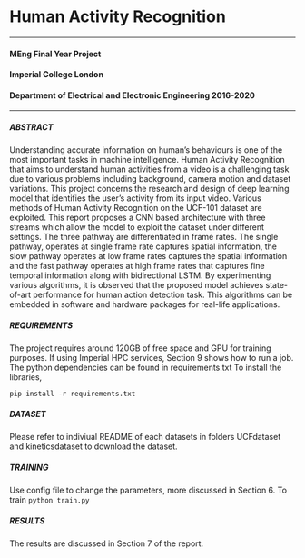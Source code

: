 # Human Activity Recognition
---
#### MEng Final Year Project
#### Imperial College London
#### Department of Electrical and Electronic Engineering 2016-2020
---
##### ABSTRACT

Understanding  accurate information on human’s behaviours is one of the most important tasks in machine intelligence. Human Activity Recognition that aims to understand human activities from a video is a challenging task due to various problems including background, camera motion and dataset variations. This project concerns the research and design of deep learning model that identifies the user’s activity from its input video. Various methods of Human Activity Recognition on the UCF-101 dataset are exploited. This report proposes a CNN based architecture with three streams which allow the model to exploit the dataset under different settings. The three pathway are differentiated in frame rates. The single pathway, operates at single frame rate captures spatial information, the slow pathway operates at low frame rates captures the spatial information and the fast pathway operates at high frame rates that captures fine temporal information along with bidirectional LSTM. By experimenting various algorithms, it is observed that the proposed model achieves state-of-art performance for human action detection task. This algorithms can be embedded in software and hardware packages for real-life applications.

##### REQUIREMENTS
The project requires around 120GB of free space and GPU for training purposes. If using Imperial HPC services, Section 9 shows how to run a job.
The python dependencies can be found in requirements.txt
To install the libraries, 

```
pip install -r requirements.txt
```
##### DATASET
Please refer to indiviual README of each datasets in folders UCFdataset and kineticsdataset to download the dataset.

##### TRAINING
Use config file to change the parameters, more discussed in Section 6.
To train ```python train.py```

##### RESULTS
The results are discussed in Section 7 of the report.
